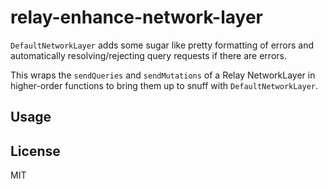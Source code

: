 relay-enhance-network-layer
==========

`DefaultNetworkLayer` adds some sugar like pretty formatting of errors and automatically resolving/rejecting query requests if there are errors.

This wraps the `sendQueries` and `sendMutations` of a Relay NetworkLayer in higher-order functions to bring them up to snuff with `DefaultNetworkLayer`.

## Usage

## License
MIT
